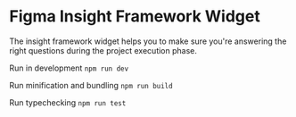 # Figma Insight Framework Widget
The insight framework widget helps you to make sure you're answering the right questions during the project execution phase.

Run in development
`npm run dev`

Run minification and bundling 
`npm run build`

Run typechecking
`npm run test`
